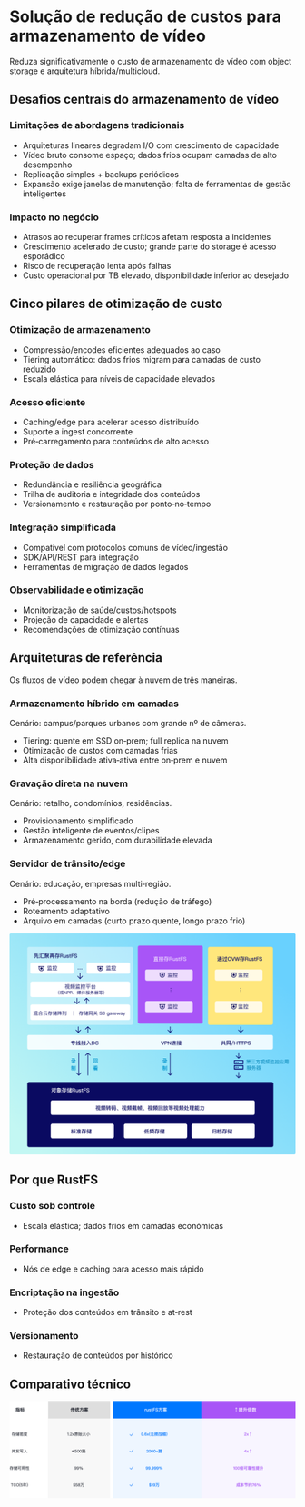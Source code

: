 # Solução de redução de custos para armazenamento de vídeo

Reduza significativamente o custo de armazenamento de vídeo com object storage e arquitetura híbrida/multicloud.

## Desafios centrais do armazenamento de vídeo

### Limitações de abordagens tradicionais

- Arquiteturas lineares degradam I/O com crescimento de capacidade
- Vídeo bruto consome espaço; dados frios ocupam camadas de alto desempenho
- Replicação simples + backups periódicos
- Expansão exige janelas de manutenção; falta de ferramentas de gestão inteligentes

### Impacto no negócio

- Atrasos ao recuperar frames críticos afetam resposta a incidentes
- Crescimento acelerado de custo; grande parte do storage é acesso esporádico
- Risco de recuperação lenta após falhas
- Custo operacional por TB elevado, disponibilidade inferior ao desejado

## Cinco pilares de otimização de custo

### Otimização de armazenamento

- Compressão/encodes eficientes adequados ao caso
- Tiering automático: dados frios migram para camadas de custo reduzido
- Escala elástica para níveis de capacidade elevados

### Acesso eficiente

- Caching/edge para acelerar acesso distribuído
- Suporte a ingest concorrente
- Pré‑carregamento para conteúdos de alto acesso

### Proteção de dados

- Redundância e resiliência geográfica
- Trilha de auditoria e integridade dos conteúdos
- Versionamento e restauração por ponto‑no‑tempo

### Integração simplificada

- Compatível com protocolos comuns de vídeo/ingestão
- SDK/API/REST para integração
- Ferramentas de migração de dados legados

### Observabilidade e otimização

- Monitorização de saúde/custos/hotspots
- Projeção de capacidade e alertas
- Recomendações de otimização contínuas

## Arquiteturas de referência

Os fluxos de vídeo podem chegar à nuvem de três maneiras.

### Armazenamento híbrido em camadas

Cenário: campus/parques urbanos com grande nº de câmeras.

- Tiering: quente em SSD on‑prem; full replica na nuvem
- Otimização de custos com camadas frias
- Alta disponibilidade ativa‑ativa entre on‑prem e nuvem

### Gravação direta na nuvem

Cenário: retalho, condomínios, residências.

- Provisionamento simplificado
- Gestão inteligente de eventos/clipes
- Armazenamento gerido, com durabilidade elevada

### Servidor de trânsito/edge

Cenário: educação, empresas multi‑região.

- Pré‑processamento na borda (redução de tráfego)
- Roteamento adaptativo
- Arquivo em camadas (curto prazo quente, longo prazo frio)

![Arquitetura de solução](./images/solution.png)

## Por que RustFS

### Custo sob controle

- Escala elástica; dados frios em camadas económicas

### Performance

- Nós de edge e caching para acesso mais rápido

### Encriptação na ingestão

- Proteção dos conteúdos em trânsito e at‑rest

### Versionamento

- Restauração de conteúdos por histórico

## Comparativo técnico

![Comparativo técnico](./images/params.png)
